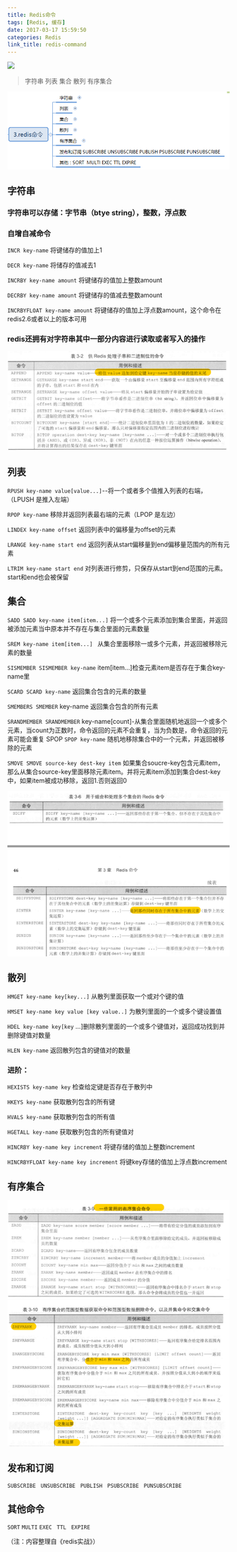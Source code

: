 ```yaml
---
title: Redis命令
tags: [Redis, 缓存]
date: 2017-03-17 15:59:50
categories: Redis
link_title: redis-command
---
```

![](http://onxkn9cbz.bkt.clouddn.com/redis.png)


>字符串 列表 集合 散列 有序集合


<!-- more -->

![01](redis-command/00.png)

## 字符串
### 字符串可以存储：字节串（btye string），整数，浮点数

### 自增自减命令
`INCR key-name` 将键储存的值加上1 

`DECR key-name` 将储存的值减去1 

`INCRBY key-name amount`          将键储存的值加上整数amount 

`DECRBY key-name amount`               将键储存的值减去整数amount         

`INCRBYFLOAT key-name amount` 将键储存的值加上浮点数amount，这个命令在redis2.6或者以上的版本可用

### redis还拥有对字符串其中一部分内容进行读取或者写入的操作
![01](redis-command/01.png)
 
## 列表
`RPUSH key-name value[value...]`--将一个或者多个值推入列表的右端，（LPUSH 是推入左端） 

`RPOP key-name` 移除并返回列表最右端的元素（LPOP 是左边） 

`LINDEX key-name offset` 返回列表中的偏移量为offset的元素

`LRANGE key-name start end` 返回列表从start偏移量到end偏移量范围内的所有元素

`LTRIM key-name start end` 对列表进行修剪，只保存从start到end范围的元素。start和end也会被保留

## 集合
`SADD SADD key-name item[item...]` 将一个或多个元素添加到集合里面，并返回被添加元素当中原本并不存在与集合里面的元素数量  

`SREM key-name item[item...] ` 从集合里面移除一或多个元素，并返回被移除元素的数量 

`SISMEMBER SISMEMBER key-name` item[item...]检查元素item是否存在于集合key-name里  

`SCARD SCARD key-name` 返回集合包含的元素的数量 

`SMEMBERS SMEMBER` 
key-name 返回集合包含的所有元素 

`SRANDMEMBER SRANDMEMBER` key-name[count]-从集合里面随机地返回一个或多个元素，当count为正数时，命令返回的元素不会重复，当为负数是，命令返回的元素可能会重复 SPOP 
`SPOP key-name` 随机地移除集合中的一个元素，并返回被移除的元素 

`SMOVE SMOVE source-key dest-key item` 如果集合soucre-key包含元素item，那么从集合source-key里面移除元素item。并将元素item添加到集合dest-key中，如果item被成功移除，返回1.否则返回0

![02](redis-command/02.png)

## 散列
`HMGET key-name key[key...]` 从散列里面获取一个或对个键的值 

`HMSET key-name key value [key value..]` 为散列里面的一个或多个键设置值 

`HDEL key-name key[key` ...]删除散列里面的一个或多个键值对，返回成功找到并删除键值对数量 

`HLEN key-name` 
返回散列包含的键值对的数量  

### 进阶：
`HEXISTS key-name key` 检查给定键是否存在于散列中 

`HKEYS key-name` 
获取散列包含的所有键 

`HVALS key-name`
获取散列包含的所有值 

`HGETALL key-name` 
获取散列包含的所有键值对 

`HINCRBY key-name key increment` 将键存储的值加上整数increment 

`HINCRBYFLOAT key-name key increment` 将键key存储的值加上浮点数increment

## 有序集合
![03](redis-command/03.png)
![04](redis-command/04.png)

## 发布和订阅
`SUBSCRIBE `
`UNSUBSCRIBE `
`PUBLISH `
`PSUBSCRIBE `
`PUNSUBSCRIBE`

## 其他命令
`SORT`
`MULTI`
`EXEC `
`TTL `
`EXPIRE`

（注：内容整理自《redis实战》）